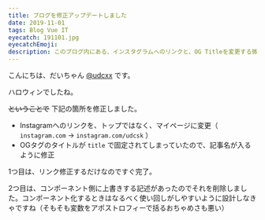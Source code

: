 ```yaml
---
title: ブログを修正アップデートしました
date: 2019-11-01
tags: Blog Vue IT
eyecatch: 191101.jpg
eyecatchEmoji: 
description: このブログ内にある、インスタグラムへのリンクと、OG Titleを変更する微調整を行いました！
---
```


こんにちは、だいちゃん [@udcxx](https://twitter.com/udc_xx) です。

ハロウィンでしたね。

~~ということで~~ 下記の箇所を修正しました。

* Instagramへのリンクを、トップではなく、マイページに変更（ `instagram.com` → `instagram.com/udcsk` ）
* OGタグのタイトルが `title` で固定されてしまっていたので、記事名が入るように修正

1つ目は、リンク修正するだけなのですぐ完了。

2つ目は、コンポーネント側に上書きする記述があったのでそれを削除しました。コンポーネント化するときはなるべく使い回しがしやすいように設計しなきゃですね（そもそも変数をアポストロフィーで括るおちゃめさも悪い）
